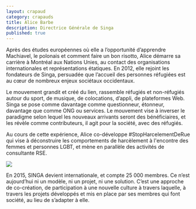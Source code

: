 ```yaml
---
layout: crapaud
category: crapauds
title: Alice Barbe
description: Directrice Générale de Singa
published: true
---
```


Après des études européennes où elle a l’opportunité d’apprendre Machiavel, le polonais et comment faire un bon risotto, Alice démarre sa carrière à Montréal aux Nations Unies, au contact des organisations internationales et représentations étatiques. En 2012, elle rejoint les fondateurs de Singa, persuadée que l’accueil des personnes réfugiées est au cœur de nombreux enjeux sociétaux occidentaux. 

Le mouvement grandit et créé du lien, rassemble réfugiés et non-réfugiés autour du sport, de musique, de colocations, d’appli, de plateformes Web. Singa se pose comme davantage comme questionneur, étonneur, davantage que comme ONG ou services. Le mouvement vise à inverser le paradigme selon lequel les nouveaux arrivants seront des bénéficiaires, et les révèle comme contributeurs, il agit pour la société, avec des réfugiés.

Au cours de cette expérience, Alice co-développe #StopHarcelementDeRue qui vise à déconstruire les comportements de harcèlement à l'encontre des femmes et personnes LGBT, et mène en parallèle des activités de consultante RSE. 

<img src="{{ site.urlimg }}/profiles/alice_barbe_illus.png" />

En 2015, SINGA devient internationale, et compte 25 000 membres. Ce n’est aujourd’hui ni un modèle, ni un projet, ni une solution. C’est une approche de co-création, de participation à une nouvelle culture à travers laquelle, à travers les projets développés et mis en place par ses membres qui font société, au lieu de s’adapter à elle. 
